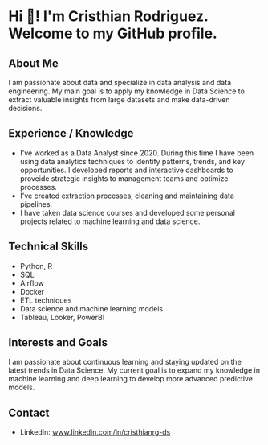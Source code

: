 # Hi 👋! I'm Cristhian Rodriguez. Welcome to my GitHub profile.


## About Me
I am passionate about data and specialize in data analysis and data engineering. My main goal is to apply my knowledge in Data Science to extract valuable insights from large datasets and make data-driven decisions.



## Experience / Knowledge
- I've worked as a Data Analyst since 2020. During this time I have been using data analytics techniques to identify patterns, trends, and key opportunities. I developed reports and interactive dashboards to proveide strategic insights to management teams and optimize processes.
- I've created extraction processes, cleaning and maintaining data pipelines.
- I have taken data science courses and developed some personal projects related to machine learning and data science.



## Technical Skills
- Python, R
- SQL
- Airflow
- Docker
- ETL techniques
- Data science and machine learning models
- Tableau, Looker, PowerBI


## Interests and Goals
I am passionate about continuous learning and staying updated on the latest trends in Data Science. My current goal is to expand my knowledge in machine learning and deep learning to develop more advanced predictive models.


## Contact
- LinkedIn: www.linkedin.com/in/cristhianrg-ds
